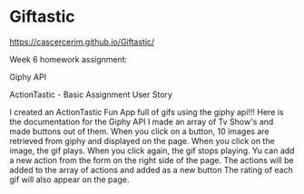 # Giftastic

https://cascercerim.github.io/Giftastic/

Week 6 homework assignment:

Giphy API

ActionTastic - Basic Assignment User Story

I created an ActionTastic Fun App full of gifs using the giphy api!!!
Here is the documentation for the Giphy API
I made an array of Tv Show's and made buttons out of them.
When you click on a button, 10 images are retrieved from giphy and displayed on the page.
When you click on the image, the gif plays. When you click again, the gif stops playing.
Yu can add a new action from the form on the right side of the page. The actions will be added to the array of actions and added as a new button
The rating of each gif will also appear on the page.
